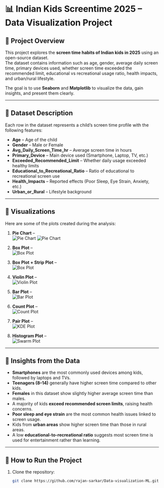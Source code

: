 # 📊 Indian Kids Screentime 2025 – Data Visualization Project

## 📂 Project Overview
This project explores the **screen time habits of Indian kids in 2025** using an open-source dataset.  
The dataset contains information such as age, gender, average daily screen time, primary devices used, whether screen time exceeded the recommended limit, educational vs recreational usage ratio, health impacts, and urban/rural lifestyle.  

The goal is to use **Seaborn** and **Matplotlib** to visualize the data, gain insights, and present them clearly.  

---

## 📑 Dataset Description
Each row in the dataset represents a child’s screen time profile with the following features:

- **Age** – Age of the child  
- **Gender** – Male or Female  
- **Avg_Daily_Screen_Time_hr** – Average screen time in hours  
- **Primary_Device** – Main device used (Smartphone, Laptop, TV, etc.)  
- **Exceeded_Recommended_Limit** – Whether daily usage exceeded healthy limits  
- **Educational_to_Recreational_Ratio** – Ratio of educational to recreational screen use  
- **Health_Impacts** – Reported effects (Poor Sleep, Eye Strain, Anxiety, etc.)  
- **Urban_or_Rural** – Lifestyle background  

---

## 📸 Visualizations

Here are some of the plots created during the analysis:

1. **Pie Chart** –   
   ![Pie Chart](screenshots/pie_plot1.png)
   ![Pie Chart](screenshots/pie_plot2.png)

2. **Box Plot** –  
   ![Box Plot](screenshots/Box_plot.png)

3. **Box Plot + Strip Plot** –   
   ![Box Plot](screenshots/Box_plus_strip_plot.png)

4. **Violin Plot** –  
   ![Violin Plot](screenshots/violin_plot.png)

5. **Bar Plot** –   
   ![Bar Plot](screenshots/Bar_plot.png)

6. **Count Plot** –  
   ![Count Plot](screenshots/plot1.png)

7. **Pair Plot** –   
   ![KDE Plot](screenshots/Pair_plot.png)

8. **Histogram Plot** –  
   ![Swarm Plot](screenshots/Histogram_plot.png)

---

## 🔎 Insights from the Data
- **Smartphones** are the most commonly used devices among kids, followed by laptops and TVs.  
- **Teenagers (8–14)** generally have higher screen time compared to other kids.  
- **Females** in this dataset show slightly higher average screen time than males.  
- A majority of kids **exceed recommended screen limits**, raising health concerns.  
- **Poor sleep and eye strain** are the most common health issues linked to screen usage.  
- Kids from **urban areas** show higher screen time than those in rural areas.  
- A low **educational-to-recreational ratio** suggests most screen time is used for entertainment rather than learning.  

---

## 🚀 How to Run the Project
1. Clone the repository:  
   ```bash
   git clone https://github.com/rajan-sarkar/Data-visualization-ML.git
